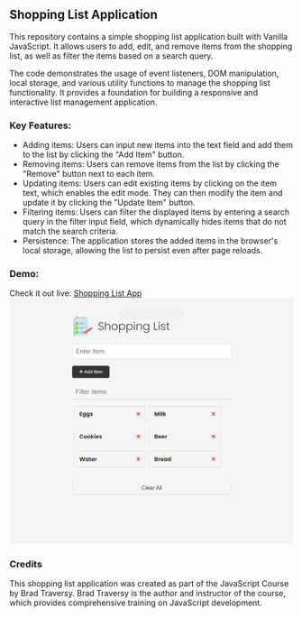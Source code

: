 ## Shopping List Application

This repository contains a simple shopping list application built with Vanilla JavaScript. It allows users to add, edit, and remove items from the shopping list, as well as filter the items based on a search query.

The code demonstrates the usage of event listeners, DOM manipulation, local storage, and various utility functions to manage the shopping list functionality. It provides a foundation for building a responsive and interactive list management application.

### Key Features:

- Adding items: Users can input new items into the text field and add them to the list by clicking the "Add Item" button.
- Removing items: Users can remove items from the list by clicking the "Remove" button next to each item.
- Updating items: Users can edit existing items by clicking on the item text, which enables the edit mode. They can then modify the item and update it by clicking the "Update Item" button.
- Filtering items: Users can filter the displayed items by entering a search query in the filter input field, which dynamically hides items that do not match the search criteria.
- Persistence: The application stores the added items in the browser's local storage, allowing the list to persist even after page reloads.

### Demo:

Check it out live: [Shopping List App](https://tranquil-yeot-ecca8d.netlify.app)
![Screen projektu](images/screen.png)

### Credits

This shopping list application was created as part of the JavaScript Course by Brad Traversy. Brad Traversy is the author and instructor of the course, which provides comprehensive training on JavaScript development.
